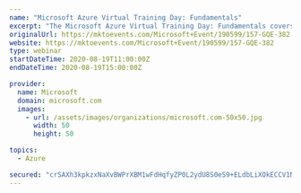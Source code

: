 ```yaml
---
name: "Microsoft Azure Virtual Training Day: Fundamentals"
excerpt: "The Microsoft Azure Virtual Training Day: Fundamentals covers foundational level knowledge of cloud services and how those services are provided with Microsoft Azure. This introductory course presents general cloud computing concepts as well as general cloud computing models and services such as Public,"
originalUrl: https://mktoevents.com/Microsoft+Event/190599/157-GQE-382
website: https://mktoevents.com/Microsoft+Event/190599/157-GQE-382
type: webinar
startDateTime: 2020-08-19T11:00:00Z
endDateTime: 2020-08-19T15:00:00Z

provider:
  name: Microsoft
  domain: microsoft.com
  images:
    - url: /assets/images/organizations/microsoft.com-50x50.jpg
      width: 50
      height: 50

topics:
  - Azure

secured: "crSAXh3kpkzxNaXvBWPrXBM1wFdHqfyZP0L2ydU8S0eS9+ELdbLiXOkECCV1N34IWIlhoFJT5PK2LbA8/tZUsStQ2dHQCSw0V5ZVl4TMfeV1luJfyfPFdDnHpSlv40CVwY2Y+eDLfZZ7xlDBHJTMZKVEAAo1Sen+XpCum6JG+rquB989ebkp/jHSQnizuie7Jlu0S0b8fNRVsbYS64EB+CjS5/w07hijGOTkfO5LknREBbe+l6wOHCIN7BRhtzQw4JTA64N4lhiT1kAvfpqKmI0h4Qv21yWdqEaz61CbK7I5VAEO+4xd6yqnFgoRpG7tGmnAe6os88fmFdPhgB1L5g==;eooGwgO9vb1euVQCMj6BRw=="
---
```


